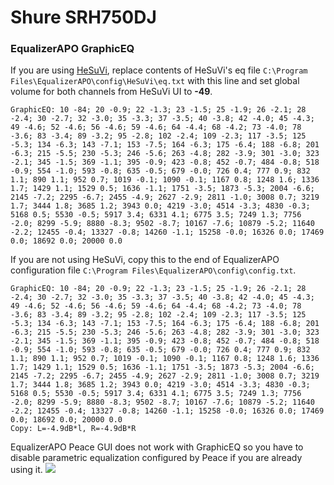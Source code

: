 # Shure SRH750DJ
### EqualizerAPO GraphicEQ
If you are using [HeSuVi](https://sourceforge.net/projects/hesuvi/), replace contents of HeSuVi's eq file `C:\Program Files\EqualizerAPO\config\HeSuVi\eq.txt` with this line and set global volume for both channels from HeSuVi UI to **-49**.
```
GraphicEQ: 10 -84; 20 -0.9; 22 -1.3; 23 -1.5; 25 -1.9; 26 -2.1; 28 -2.4; 30 -2.7; 32 -3.0; 35 -3.3; 37 -3.5; 40 -3.8; 42 -4.0; 45 -4.3; 49 -4.6; 52 -4.6; 56 -4.6; 59 -4.6; 64 -4.4; 68 -4.2; 73 -4.0; 78 -3.6; 83 -3.4; 89 -3.2; 95 -2.8; 102 -2.4; 109 -2.3; 117 -3.5; 125 -5.3; 134 -6.3; 143 -7.1; 153 -7.5; 164 -6.3; 175 -6.4; 188 -6.8; 201 -6.3; 215 -5.5; 230 -5.3; 246 -5.6; 263 -4.8; 282 -3.9; 301 -3.0; 323 -2.1; 345 -1.5; 369 -1.1; 395 -0.9; 423 -0.8; 452 -0.7; 484 -0.8; 518 -0.9; 554 -1.0; 593 -0.8; 635 -0.5; 679 -0.0; 726 0.4; 777 0.9; 832 1.1; 890 1.1; 952 0.7; 1019 -0.1; 1090 -0.1; 1167 0.8; 1248 1.6; 1336 1.7; 1429 1.1; 1529 0.5; 1636 -1.1; 1751 -3.5; 1873 -5.3; 2004 -6.6; 2145 -7.2; 2295 -6.7; 2455 -4.9; 2627 -2.9; 2811 -1.0; 3008 0.7; 3219 1.7; 3444 1.8; 3685 1.2; 3943 0.0; 4219 -3.0; 4514 -3.3; 4830 -0.3; 5168 0.5; 5530 -0.5; 5917 3.4; 6331 4.1; 6775 3.5; 7249 1.3; 7756 -2.0; 8299 -5.9; 8880 -8.3; 9502 -8.7; 10167 -7.6; 10879 -5.2; 11640 -2.2; 12455 -0.4; 13327 -0.8; 14260 -1.1; 15258 -0.0; 16326 0.0; 17469 0.0; 18692 0.0; 20000 0.0
```
If you are not using HeSuVi, copy this to the end of EqualizerAPO configuration file `C:\Program Files\EqualizerAPO\config\config.txt`.
```
GraphicEQ: 10 -84; 20 -0.9; 22 -1.3; 23 -1.5; 25 -1.9; 26 -2.1; 28 -2.4; 30 -2.7; 32 -3.0; 35 -3.3; 37 -3.5; 40 -3.8; 42 -4.0; 45 -4.3; 49 -4.6; 52 -4.6; 56 -4.6; 59 -4.6; 64 -4.4; 68 -4.2; 73 -4.0; 78 -3.6; 83 -3.4; 89 -3.2; 95 -2.8; 102 -2.4; 109 -2.3; 117 -3.5; 125 -5.3; 134 -6.3; 143 -7.1; 153 -7.5; 164 -6.3; 175 -6.4; 188 -6.8; 201 -6.3; 215 -5.5; 230 -5.3; 246 -5.6; 263 -4.8; 282 -3.9; 301 -3.0; 323 -2.1; 345 -1.5; 369 -1.1; 395 -0.9; 423 -0.8; 452 -0.7; 484 -0.8; 518 -0.9; 554 -1.0; 593 -0.8; 635 -0.5; 679 -0.0; 726 0.4; 777 0.9; 832 1.1; 890 1.1; 952 0.7; 1019 -0.1; 1090 -0.1; 1167 0.8; 1248 1.6; 1336 1.7; 1429 1.1; 1529 0.5; 1636 -1.1; 1751 -3.5; 1873 -5.3; 2004 -6.6; 2145 -7.2; 2295 -6.7; 2455 -4.9; 2627 -2.9; 2811 -1.0; 3008 0.7; 3219 1.7; 3444 1.8; 3685 1.2; 3943 0.0; 4219 -3.0; 4514 -3.3; 4830 -0.3; 5168 0.5; 5530 -0.5; 5917 3.4; 6331 4.1; 6775 3.5; 7249 1.3; 7756 -2.0; 8299 -5.9; 8880 -8.3; 9502 -8.7; 10167 -7.6; 10879 -5.2; 11640 -2.2; 12455 -0.4; 13327 -0.8; 14260 -1.1; 15258 -0.0; 16326 0.0; 17469 0.0; 18692 0.0; 20000 0.0
Copy: L=-4.9dB*l, R=-4.9dB*R
```
EqualizerAPO Peace GUI does not work with GraphicEQ so you have to disable parametric equalization configured by Peace if you are already using it.
![](https://raw.githubusercontent.com/jaakkopasanen/AutoEq/master/results/Sonoma%20Model%20One/headphoncecom/onear/Shure%20SRH750DJ/Shure%20SRH750DJ.png)
